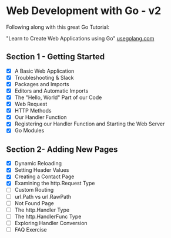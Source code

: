 # Web Development with Go - v2

Following along with this great Go Tutorial:

"Learn to Create Web Applications using Go"
[usegolang.com](https://usegolang.com)

## Section 1 - Getting Started

- [x] A Basic Web Application
- [x] Troubleshooting & Slack
- [x] Packages and Imports
- [x] Editors and Automatic Imports
- [x] The "Hello, World" Part of our Code
- [x] Web Request
- [x] HTTP Methods
- [x] Our Handler Function
- [x] Registering our Handler Function and Starting the Web Server
- [x] Go Modules

## Section 2- Adding New Pages

- [x] Dynamic Reloading
- [x] Setting Header Values
- [x] Creating a Contact Page
- [x] Examining the http.Request Type
- [ ] Custom Routing
- [ ] url.Path vs url.RawPath
- [ ] Not Found Page
- [ ] The http.Handler Type
- [ ] The http.HandlerFunc Type
- [ ] Exploring Handler Conversion
- [ ] FAQ Exercise
